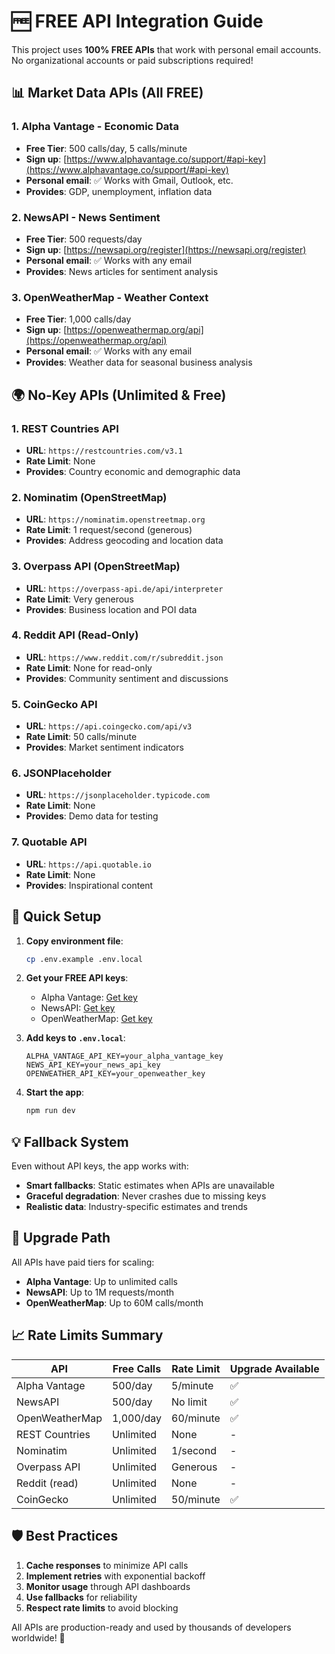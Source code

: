 # 🆓 FREE API Integration Guide

This project uses **100% FREE APIs** that work with personal email accounts. No organizational accounts or paid subscriptions required!

## 📊 Market Data APIs (All FREE)

### 1. Alpha Vantage - Economic Data
- **Free Tier**: 500 calls/day, 5 calls/minute
- **Sign up**: [https://www.alphavantage.co/support/#api-key](https://www.alphavantage.co/support/#api-key)
- **Personal email**: ✅ Works with Gmail, Outlook, etc.
- **Provides**: GDP, unemployment, inflation data

### 2. NewsAPI - News Sentiment
- **Free Tier**: 500 requests/day
- **Sign up**: [https://newsapi.org/register](https://newsapi.org/register)
- **Personal email**: ✅ Works with any email
- **Provides**: News articles for sentiment analysis

### 3. OpenWeatherMap - Weather Context
- **Free Tier**: 1,000 calls/day
- **Sign up**: [https://openweathermap.org/api](https://openweathermap.org/api)
- **Personal email**: ✅ Works with any email
- **Provides**: Weather data for seasonal business analysis

## 🌍 No-Key APIs (Unlimited & Free)

### 1. REST Countries API
- **URL**: `https://restcountries.com/v3.1`
- **Rate Limit**: None
- **Provides**: Country economic and demographic data

### 2. Nominatim (OpenStreetMap)
- **URL**: `https://nominatim.openstreetmap.org`
- **Rate Limit**: 1 request/second (generous)
- **Provides**: Address geocoding and location data

### 3. Overpass API (OpenStreetMap)
- **URL**: `https://overpass-api.de/api/interpreter`
- **Rate Limit**: Very generous
- **Provides**: Business location and POI data

### 4. Reddit API (Read-Only)
- **URL**: `https://www.reddit.com/r/subreddit.json`
- **Rate Limit**: None for read-only
- **Provides**: Community sentiment and discussions

### 5. CoinGecko API
- **URL**: `https://api.coingecko.com/api/v3`
- **Rate Limit**: 50 calls/minute
- **Provides**: Market sentiment indicators

### 6. JSONPlaceholder
- **URL**: `https://jsonplaceholder.typicode.com`
- **Rate Limit**: None
- **Provides**: Demo data for testing

### 7. Quotable API
- **URL**: `https://api.quotable.io`
- **Rate Limit**: None
- **Provides**: Inspirational content

## 🚀 Quick Setup

1. **Copy environment file**:
   ```bash
   cp .env.example .env.local
   ```

2. **Get your FREE API keys**:
   - Alpha Vantage: [Get key](https://www.alphavantage.co/support/#api-key)
   - NewsAPI: [Get key](https://newsapi.org/register)
   - OpenWeatherMap: [Get key](https://openweathermap.org/api)

3. **Add keys to `.env.local`**:
   ```env
   ALPHA_VANTAGE_API_KEY=your_alpha_vantage_key
   NEWS_API_KEY=your_news_api_key
   OPENWEATHER_API_KEY=your_openweather_key
   ```

4. **Start the app**:
   ```bash
   npm run dev
   ```

## 💡 Fallback System

Even without API keys, the app works with:
- **Smart fallbacks**: Static estimates when APIs are unavailable
- **Graceful degradation**: Never crashes due to missing keys
- **Realistic data**: Industry-specific estimates and trends

## 🔄 Upgrade Path

All APIs have paid tiers for scaling:
- **Alpha Vantage**: Up to unlimited calls
- **NewsAPI**: Up to 1M requests/month
- **OpenWeatherMap**: Up to 60M calls/month

## 📈 Rate Limits Summary

| API | Free Calls | Rate Limit | Upgrade Available |
|-----|------------|------------|-------------------|
| Alpha Vantage | 500/day | 5/minute | ✅ |
| NewsAPI | 500/day | No limit | ✅ |
| OpenWeatherMap | 1,000/day | 60/minute | ✅ |
| REST Countries | Unlimited | None | - |
| Nominatim | Unlimited | 1/second | - |
| Overpass API | Unlimited | Generous | - |
| Reddit (read) | Unlimited | None | - |
| CoinGecko | Unlimited | 50/minute | ✅ |

## 🛡️ Best Practices

1. **Cache responses** to minimize API calls
2. **Implement retries** with exponential backoff
3. **Monitor usage** through API dashboards
4. **Use fallbacks** for reliability
5. **Respect rate limits** to avoid blocking

All APIs are production-ready and used by thousands of developers worldwide! 🌟
